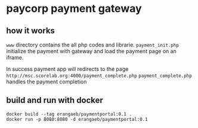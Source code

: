 # paycorp payment gateway 

## how it works

`www` directory contains the all php codes and librarie.  `payment_init.php` 
initialize the payment with gateway and load the payment page on an iframe. 

In success payment app will redirects to the page `http://msc.scorelab.org:4000/payment_complete.php`
`payment_complete.php` handles the payment completion


## build and run with docker

```
docker build --tag erangaeb/paymentportal:0.1 .
docker run -p 8080:8080 -d erangaeb/paymentportal:0.1
```
